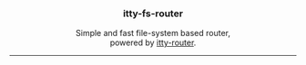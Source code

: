 <p align="center">
  <h3 align="center">itty-fs-router</h3>

  <p align="center">
    Simple and fast file-system based router,
    <br />
    powered by <a href="https://github.com/kwhitley/itty-router">itty-router</a>.
  </p>
</p>

---
